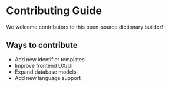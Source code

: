 # Contributing Guide

We welcome contributors to this open-source dictionary builder!

## Ways to contribute
- Add new identifier templates
- Improve frontend UX/UI
- Expand database models
- Add new language support
